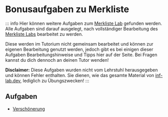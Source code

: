 # Bonusaufgaben zu Merkliste

::: info
Hier können weitere Aufgaben zum [Merkliste Lab](../) gefunden werden.
Alle Aufgaben sind darauf ausgelegt, nach vollständiger Bearbeitung des [Merkliste Labs](../) bearbeitet zu werden.

Diese werden im Tutorium nicht gemeinsam bearbeitet und können zur eigenen Bearbeitung genutzt werden, jedoch gibt es bei einigen dieser Aufgaben Bearbeitungshinweise und Tipps hier auf der Seite.
Bei Fragen kannst du dich dennoch an deinen Tutor wenden!

**Disclaimer:** Diese Aufgaben wurden nicht vom Lehrstuhl herausgegeben und können Fehler enthalten. Sie dienen, wie das gesamte Material von [inf-lab.dev](https://inf-lab.dev), lediglich zu Übungszwecken!
:::

## Aufgaben

-   [Verschönerung](./prettify)

